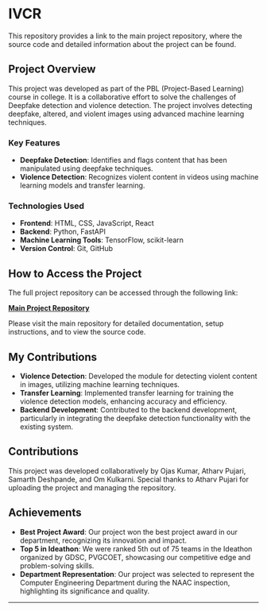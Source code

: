 # IVCR

This repository provides a link to the main project repository, where the source code and detailed information about the project can be found.

## Project Overview

This project was developed as part of the PBL (Project-Based Learning) course in college. It is a collaborative effort to solve the challenges of Deepfake detection and violence detection. The project involves detecting deepfake, altered, and violent images using advanced machine learning techniques.

### Key Features
- **Deepfake Detection**: Identifies and flags content that has been manipulated using deepfake techniques.
- **Violence Detection**: Recognizes violent content in videos using machine learning models and transfer learning.

### Technologies Used
- **Frontend**: HTML, CSS, JavaScript, React
- **Backend**: Python, FastAPI
- **Machine Learning Tools**: TensorFlow, scikit-learn
- **Version Control**: Git, GitHub

## How to Access the Project

The full project repository can be accessed through the following link:

[**Main Project Repository**](https://github.com/pycode-10/PBL2_IVCR_Deepfake_Violence_Detection/tree/main)

Please visit the main repository for detailed documentation, setup instructions, and to view the source code.

## My Contributions

- **Violence Detection**: Developed the module for detecting violent content in images, utilizing machine learning techniques.
- **Transfer Learning**: Implemented transfer learning for training the violence detection models, enhancing accuracy and efficiency.
- **Backend Development**: Contributed to the backend development, particularly in integrating the deepfake detection functionality with the existing system.

## Contributions

This project was developed collaboratively by Ojas Kumar, Atharv Pujari, Samarth Deshpande, and Om Kulkarni. Special thanks to Atharv Pujari for uploading the project and managing the repository.

## Achievements
- **Best Project Award**: Our project won the best project award in our department, recognizing its innovation and impact.
- **Top 5 in Ideathon**: We were ranked 5th out of 75 teams in the Ideathon organized by GDSC, PVGCOET, showcasing our competitive edge and problem-solving skills.
- **Department Representation**: Our project was selected to represent the Computer Engineering Department during the NAAC inspection, highlighting its significance and quality.

---
